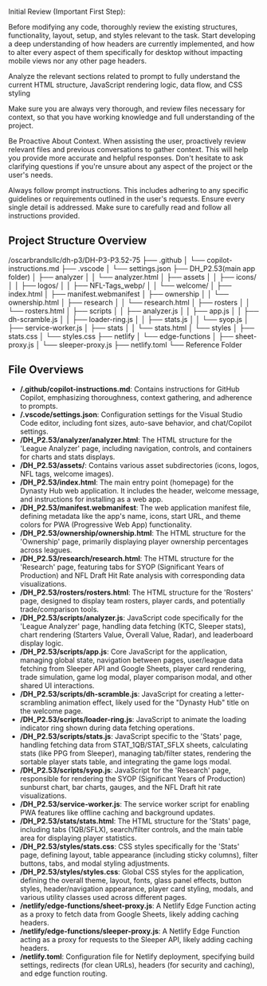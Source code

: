 
Initial Review (Important First Step):

Before modifying any code, thoroughly review the existing structures, functionality, layout, setup, and styles relevant to the task. Start developing a deep understanding of how headers are currently implemented, and how to alter every aspect of them specifically for desktop without impacting mobile views nor any other page headers.

Analyze the relevant sections related to prompt to fully understand the current HTML structure, JavaScript rendering logic, data flow, and CSS styling

Make sure you are always very thorough, and review files necessary for context, so that you have working knowledge and full understanding of the project.

Be Proactive About Context.
When assisting the user, proactively review relevant files and previous conversations to gather context. This will help you provide more accurate and helpful responses. Don't hesitate to ask clarifying questions if you're unsure about any aspect of the project or the user's needs.

Always follow prompt instructions. This includes adhering to any specific guidelines or requirements outlined in the user's requests. Ensure every single detail is addressed. Make sure to carefully read and follow all instructions provided.


## Project Structure Overview

/oscarbrandsllc/dh-p3/DH-P3-P3.52-75
  ├── .github
  │   └── copilot-instructions.md
  ├── .vscode
  │   └── settings.json
  ├── DH_P2.53(main app folder)
  │   ├── analyzer
  │   │   └── analyzer.html
  │   ├── assets
  │   │   ├── icons/
  │   │   ├── logos/
  │   │   ├── NFL-Tags_webp/
  │   │   └── welcome/
  │   ├── index.html
  │   ├── manifest.webmanifest
  │   ├── ownership
  │   │   └── ownership.html
  │   ├── research
  │   │   └── research.html
  │   ├── rosters
  │   │   └── rosters.html
  │   ├── scripts
  │   │   ├── analyzer.js
  │   │   ├── app.js
  │   │   ├── dh-scramble.js
  │   │   ├── loader-ring.js
  │   │   ├── stats.js
  │   │   └── syop.js
  │   ├── service-worker.js
  │   ├── stats
  │   │   └── stats.html
  │   └── styles
  │       ├── stats.css
  │       └── styles.css
  ├── netlify
  │   └── edge-functions
  │       ├── sheet-proxy.js
  │       └── sleeper-proxy.js
  ├── netlify.toml
  └── Reference Folder

## File Overviews

* **/.github/copilot-instructions.md**: Contains instructions for GitHub Copilot, emphasizing thoroughness, context gathering, and adherence to prompts.
* **/.vscode/settings.json**: Configuration settings for the Visual Studio Code editor, including font sizes, auto-save behavior, and chat/Copilot settings.
* **/DH_P2.53/analyzer/analyzer.html**: The HTML structure for the 'League Analyzer' page, including navigation, controls, and containers for charts and stats displays.
* **/DH_P2.53/assets/**: Contains various asset subdirectories (icons, logos, NFL tags, welcome images).
* **/DH_P2.53/index.html**: The main entry point (homepage) for the Dynasty Hub web application. It includes the header, welcome message, and instructions for installing as a web app.
* **/DH_P2.53/manifest.webmanifest**: The web application manifest file, defining metadata like the app's name, icons, start URL, and theme colors for PWA (Progressive Web App) functionality.
* **/DH_P2.53/ownership/ownership.html**: The HTML structure for the 'Ownership' page, primarily displaying player ownership percentages across leagues.
* **/DH_P2.53/research/research.html**: The HTML structure for the 'Research' page, featuring tabs for SYOP (Significant Years of Production) and NFL Draft Hit Rate analysis with corresponding data visualizations.
* **/DH_P2.53/rosters/rosters.html**: The HTML structure for the 'Rosters' page, designed to display team rosters, player cards, and potentially trade/comparison tools.
* **/DH_P2.53/scripts/analyzer.js**: JavaScript code specifically for the 'League Analyzer' page, handling data fetching (KTC, Sleeper stats), chart rendering (Starters Value, Overall Value, Radar), and leaderboard display logic.
* **/DH_P2.53/scripts/app.js**: Core JavaScript for the application, managing global state, navigation between pages, user/league data fetching from Sleeper API and Google Sheets, player card rendering, trade simulation, game log modal, player comparison modal, and other shared UI interactions.
* **/DH_P2.53/scripts/dh-scramble.js**: JavaScript for creating a letter-scrambling animation effect, likely used for the "Dynasty Hub" title on the welcome page.
* **/DH_P2.53/scripts/loader-ring.js**: JavaScript to animate the loading indicator ring shown during data fetching operations.
* **/DH_P2.53/scripts/stats.js**: JavaScript specific to the 'Stats' page, handling fetching data from STAT\_1QB/STAT\_SFLX sheets, calculating stats (like PPG from Sleeper), managing tab/filter states, rendering the sortable player stats table, and integrating the game logs modal.
* **/DH_P2.53/scripts/syop.js**: JavaScript for the 'Research' page, responsible for rendering the SYOP (Significant Years of Production) sunburst chart, bar charts, gauges, and the NFL Draft hit rate visualizations.
* **/DH_P2.53/service-worker.js**: The service worker script for enabling PWA features like offline caching and background updates.
* **/DH_P2.53/stats/stats.html**: The HTML structure for the 'Stats' page, including tabs (1QB/SFLX), search/filter controls, and the main table area for displaying player statistics.
* **/DH_P2.53/styles/stats.css**: CSS styles specifically for the 'Stats' page, defining layout, table appearance (including sticky columns), filter buttons, tabs, and modal styling adjustments.
* **/DH_P2.53/styles/styles.css**: Global CSS styles for the application, defining the overall theme, layout, fonts, glass panel effects, button styles, header/navigation appearance, player card styling, modals, and various utility classes used across different pages.
* **/netlify/edge-functions/sheet-proxy.js**: A Netlify Edge Function acting as a proxy to fetch data from Google Sheets, likely adding caching headers.
* **/netlify/edge-functions/sleeper-proxy.js**: A Netlify Edge Function acting as a proxy for requests to the Sleeper API, likely adding caching headers.
* **/netlify.toml**: Configuration file for Netlify deployment, specifying build settings, redirects (for clean URLs), headers (for security and caching), and edge function routing.


